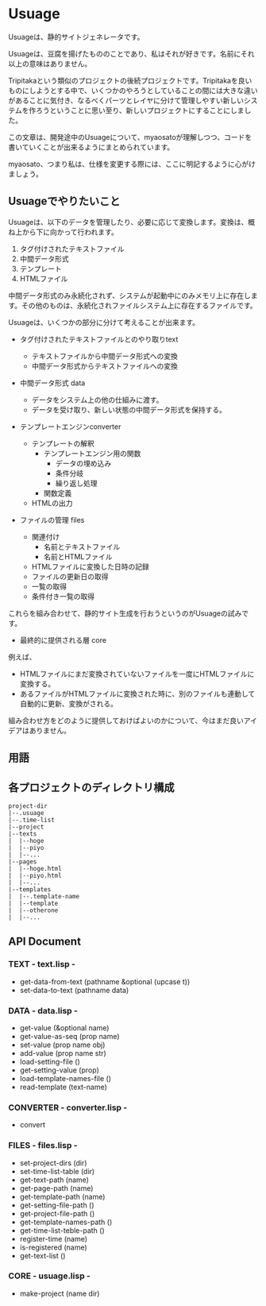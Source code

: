 # Usuage

Usuageは、静的サイトジェネレータです。

Usuageは、豆腐を揚げたもののことであり、私はそれが好きです。名前にそれ以上の意味はありません。

Tripitakaという類似のプロジェクトの後続プロジェクトです。Tripitakaを良いものにしようとする中で、いくつかのやろうとしていることの間には大きな違いがあることに気付き、なるべくパーツとレイヤに分けて管理しやすい新しいシステムを作ろうということに思い至り、新しいプロジェクトにすることにしました。

この文章は、開発途中のUsuageについて、myaosatoが理解しつつ、コードを書いていくことが出来るようにまとめられています。

myaosato、つまり私は、仕様を変更する際には、ここに明記するように心がけましょう。

## Usuageでやりたいこと

Usuageは、以下のデータを管理したり、必要に応じて変換します。変換は、概ね上から下に向かって行われます。

1. タグ付けされたテキストファイル
2. 中間データ形式
3. テンプレート
4. HTMLファイル

中間データ形式のみ永続化されず、システムが起動中にのみメモリ上に存在します。その他のものは、永続化されファイルシステム上に存在するファイルです。

Usuageは、いくつかの部分に分けて考えることが出来ます。

* タグ付けされたテキストファイルとのやり取りtext
    * テキストファイルから中間データ形式への変換
    * 中間データ形式からテキストファイルへの変換

* 中間データ形式 data
    * データをシステム上の他の仕組みに渡す。
    * データを受け取り、新しい状態の中間データ形式を保持する。
    
* テンプレートエンジンconverter
    * テンプレートの解釈
        * テンプレートエンジン用の関数
            * データの埋め込み
            * 条件分岐
            * 繰り返し処理
        * 関数定義
    * HTMLの出力

* ファイルの管理 files
    * 関連付け
        * 名前とテキストファイル
        * 名前とHTMLファイル
    * HTMLファイルに変換した日時の記録
    * ファイルの更新日の取得
    * 一覧の取得
    * 条件付き一覧の取得

これらを組み合わせて、静的サイト生成を行おうというのがUsuageの試みです。

* 最終的に提供される層 core

例えば、

* HTMLファイルにまだ変換されていないファイルを一度にHTMLファイルに変換する。
* あるファイルがHTMLファイルに変換された時に、別のファイルも連動して自動的に更新、変換がされる。

組み合わせ方をどのように提供しておけばよいのかについて、今はまだ良いアイデアはありません。

## 用語

## 各プロジェクトのディレクトリ構成

    project-dir
    |--.usuage
    |--.time-list
    |--project
    |--texts
    |  |--hoge
    |  |--piyo
    |  |--...
    |--pages
    |  |--hoge.html
    |  |--piyo.html
    |  |--...
    |--templates
    |  |--.template-name
    |  |--template
    |  |--otherone
    |  |--...

## API Document

### TEXT - text.lisp -

* get-data-from-text (pathname &optional (upcase t))
* set-data-to-text (pathname data)

### DATA - data.lisp -

* get-value (&optional name)
* get-value-as-seq (prop name)
* set-value (prop name obj)
* add-value (prop name str)
* load-setting-file ()
* get-setting-value (prop)
* load-template-names-file ()
* read-template (text-name)

### CONVERTER - converter.lisp -

* convert

### FILES - files.lisp -

* set-project-dirs (dir)
* set-time-list-table (dir)
* get-text-path (name)
* get-page-path (name)
* get-template-path (name)
* get-setting-file-path ()
* get-project-file-path ()
* get-template-names-path ()
* get-time-list-teble-path ()
* register-time (name)
* is-registered (name)
* get-text-list ()

### CORE - usuage.lisp -

* make-project (name dir)
